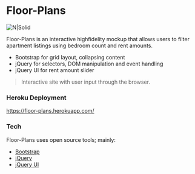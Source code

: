 # Floor-Plans

![N|Solid](http://www.roomsketcher.com/wp-content/uploads/2015/12/RoomSketcher-3D-Floor-Plan_800x600.jpg)

Floor-Plans is an interactive highfidelity mockup that allows users to filter apartment listings using bedroom count and rent amounts.

  - Bootstrap for grid layout, collapsing content
  - jQuery for selectors, DOM manipulation and event handling
  - jQuery UI for rent amount slider

> Interactive site with user input through the browser. 

### Heroku Deployment

https://floor-plans.herokuapp.com/

### Tech

Floor-Plans uses open source tools; mainly:

* [Bootstrap]
* [jQuery]
* [jQuery UI]

[Bootstrap]: <http://getbootstrap.com/>
[jQuery]: <https://jquery.com/>
[jQuery UI]: <https://jqueryui.com/>